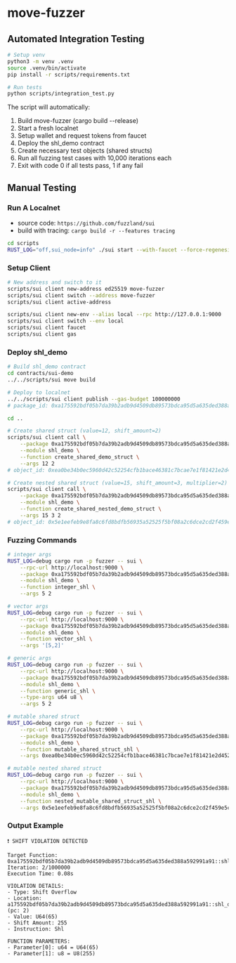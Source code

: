 # move-fuzzer

## Automated Integration Testing

```bash
# Setup venv
python3 -m venv .venv
source .venv/bin/activate
pip install -r scripts/requirements.txt

# Run tests
python scripts/integration_test.py
```

The script will automatically:

1. Build move-fuzzer (cargo build --release)
2. Start a fresh localnet
3. Setup wallet and request tokens from faucet
4. Deploy the shl_demo contract
5. Create necessary test objects (shared structs)
6. Run all fuzzing test cases with 10,000 iterations each
7. Exit with code 0 if all tests pass, 1 if any fail

## Manual Testing

### Run A Localnet

- source code: `https://github.com/fuzzland/sui`
- build with tracing: `cargo build -r --features tracing`

```sh
cd scripts
RUST_LOG="off,sui_node=info" ./sui start --with-faucet --force-regenesis
```

### Setup Client

```sh
# New address and switch to it
scripts/sui client new-address ed25519 move-fuzzer
scripts/sui client switch --address move-fuzzer
scripts/sui client active-address

scripts/sui client new-env --alias local --rpc http://127.0.0.1:9000
scripts/sui client switch --env local
scripts/sui client faucet
scripts/sui client gas
```

### Deploy shl_demo

```sh
# Build shl_demo contract
cd contracts/sui-demo
../../scripts/sui move build

# Deploy to localnet
../../scripts/sui client publish --gas-budget 100000000
# package_id: 0xa175592bdf05b7da39b2adb9d4509db89573bdca95d5a635ded388a592991a91

cd ..

# Create shared struct (value=12, shift_amount=2)
scripts/sui client call \
    --package 0xa175592bdf05b7da39b2adb9d4509db89573bdca95d5a635ded388a592991a91 \
    --module shl_demo \
    --function create_shared_demo_struct \
    --args 12 2
# object_id: 0xea0be34b0ec5960d42c52254cfb1bace46381c7bcae7e1f81421e2d4521bf226

# Create nested shared struct (value=15, shift_amount=3, multiplier=2)
scripts/sui client call \
    --package 0xa175592bdf05b7da39b2adb9d4509db89573bdca95d5a635ded388a592991a91 \
    --module shl_demo \
    --function create_shared_nested_demo_struct \
    --args 15 3 2
# object_id: 0x5e1eefeb9e8fa8c6fd8bdfb56935a52525f5bf08a2c6dce2cd2f459e5ce9e0dd
```

### Fuzzing Commands

```sh
# integer args
RUST_LOG=debug cargo run -p fuzzer -- sui \
    --rpc-url http://localhost:9000 \
    --package 0xa175592bdf05b7da39b2adb9d4509db89573bdca95d5a635ded388a592991a91 \
    --module shl_demo \
    --function integer_shl \
    --args 5 2

# vector args
RUST_LOG=debug cargo run -p fuzzer -- sui \
    --rpc-url http://localhost:9000 \
    --package 0xa175592bdf05b7da39b2adb9d4509db89573bdca95d5a635ded388a592991a91 \
    --module shl_demo \
    --function vector_shl \
    --args '[5,2]'

# generic args
RUST_LOG=debug cargo run -p fuzzer -- sui \
    --rpc-url http://localhost:9000 \
    --package 0xa175592bdf05b7da39b2adb9d4509db89573bdca95d5a635ded388a592991a91 \
    --module shl_demo \
    --function generic_shl \
    --type-args u64 u8 \
    --args 5 2

# mutable shared struct
RUST_LOG=debug cargo run -p fuzzer -- sui \
    --rpc-url http://localhost:9000 \
    --package 0xa175592bdf05b7da39b2adb9d4509db89573bdca95d5a635ded388a592991a91 \
    --module shl_demo \
    --function mutable_shared_struct_shl \
    --args 0xea0be34b0ec5960d42c52254cfb1bace46381c7bcae7e1f81421e2d4521bf226

# mutable nested shared struct
RUST_LOG=debug cargo run -p fuzzer -- sui \
    --rpc-url http://localhost:9000 \
    --package 0xa175592bdf05b7da39b2adb9d4509db89573bdca95d5a635ded388a592991a91 \
    --module shl_demo \
    --function nested_mutable_shared_struct_shl \
    --args 0x5e1eefeb9e8fa8c6fd8bdfb56935a52525f5bf08a2c6dce2cd2f459e5ce9e0dd
```

### Output Example

```log
❗️ SHIFT VIOLATION DETECTED

Target Function: 0xa175592bdf05b7da39b2adb9d4509db89573bdca95d5a635ded388a592991a91::shl_demo::integer_shl
Iteration: 2/1000000
Execution Time: 0.08s

VIOLATION DETAILS:
- Type: Shift Overflow
- Location: a175592bdf05b7da39b2adb9d4509db89573bdca95d5a635ded388a592991a91::shl_demo::integer_shl (pc: 2)
- Value: U64(65)
- Shift Amount: 255
- Instruction: Shl

FUNCTION PARAMETERS:
- Parameter[0]: u64 = U64(65)
- Parameter[1]: u8 = U8(255)
```

